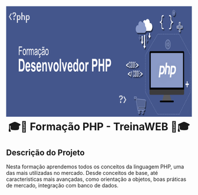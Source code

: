 <h1 align="center"></h1>

<h1 align="center">
    <img alt="PHP" src="assets/php-banner.png" height="300px" />
    <br>🎓🐘 Formação PHP - TreinaWEB 🐘🎓<br/>
</h1>

## Descrição do Projeto
<p>Nesta formação aprendemos todos os conceitos da linguagem PHP, uma das mais utilizadas no mercado. Desde conceitos de base, até caracteristicas mais avançadas, como orientação a objetos, boas práticas de mercado, integração com banco de dados.</p>
